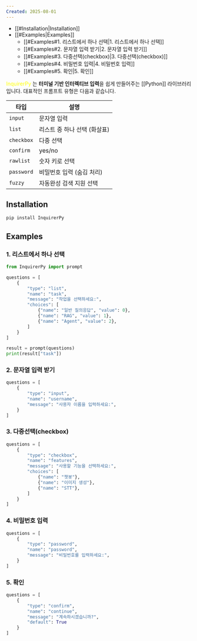 ```yaml
---
Created: 2025-08-01
---
```

- [[#Installation|Installation]]
- [[#Examples|Examples]]
	- [[#Examples#1. 리스트에서 하나 선택|1. 리스트에서 하나 선택]]
	- [[#Examples#2. 문자열 입력 받기|2. 문자열 입력 받기]]
	- [[#Examples#3. 다중선택(checkbox)|3. 다중선택(checkbox)]]
	- [[#Examples#4. 비밀번호 입력|4. 비밀번호 입력]]
	- [[#Examples#5. 확인|5. 확인]]


<font color="#ffff00">InquirerPy</font> 는 **터미널 기반 인터렉티브 입력**을 쉽게 만들어주는 [[Python]] 라이브러리입니다. 대표적인 프롬프트 유형은 다음과 같습니다.

| 타입         | 설명                |
| ---------- | ----------------- |
| `input`    | 문자열 입력            |
| `list`     | 리스트 중 하나 선택 (화살표) |
| `checkbox` | 다중 선택             |
| `confirm`  | yes/no            |
| `rawlist`  | 숫자 키로 선택          |
| `password` | 비밀번호 입력 (숨김 처리)   |
| `fuzzy`    | 자동완성 검색 지원 선택     |

## Installation

```bash
pip install InquirerPy
```

## Examples

### 1. 리스트에서 하나 선택

```python
from InquirerPy import prompt

questions = [
    {
        "type": "list",
        "name": "task",
        "message": "작업을 선택하세요:",
        "choices": [
            {"name": "일반 질의응답", "value": 0},
            {"name": "RAG", "value": 1},
            {"name": "Agent", "value": 2},
        ]
    }
]

result = prompt(questions)
print(result["task"])
```

### 2. 문자열 입력 받기

```python
questions = [
    {
        "type": "input",
        "name": "username",
        "message": "사용자 이름을 입력하세요:",
    }
]

```

### 3. 다중선택(checkbox)

```python
questions = [
    {
        "type": "checkbox",
        "name": "features",
        "message": "사용할 기능을 선택하세요:",
        "choices": [
            {"name": "챗봇"},
            {"name": "이미지 생성"},
            {"name": "STT"},
        ]
    }
]
```

### 4. 비밀번호 입력

```python
questions = [
    {
        "type": "password",
        "name": "password",
        "message": "비밀번호를 입력하세요:",
    }
]
```

### 5. 확인

```python
questions = [
    {
        "type": "confirm",
        "name": "continue",
        "message": "계속하시겠습니까?",
        "default": True
    }
]

```

